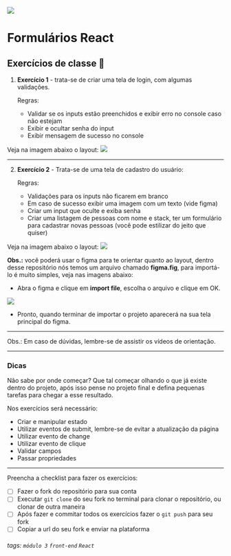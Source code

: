 ![](https://i.imgur.com/xG74tOh.png)

# Formulários React

## Exercícios de classe 🏫

1. **Exercício 1** - trata-se de criar uma tela de login, com algumas validações.

    Regras:
    - Validar se os inputs estão preenchidos e exibir erro no console caso não estejam
    - Exibir e ocultar senha do input
    - Exibir mensagem de sucesso no console

Veja na imagem abaixo o layout:
![](https://i.imgur.com/aZbkex3.png)


---

2. **Exercício 2** - Trata-se de uma tela de cadastro do usuário:
    
    Regras:
    - Validações para os inputs não ficarem em branco
    - Em caso de sucesso exibir uma imagem com um texto (vide figma)
    - Criar um input que oculte e exiba senha
    - Criar uma listagem de pessoas com nome e stack, ter um formulário para cadastrar novas pessoas (você pode estilizar do jeito que quiser)
    
Veja na imagem abaixo o layout: 
![](https://i.imgur.com/orTk40H.png)


**Obs.:** você poderá usar o figma para te orientar quanto ao layout, dentro desse repositório nós temos um arquivo chamado **figma.fig**, para importá-lo é muito simples, veja nas imagens abaixo:

- Abra o figma e clique em **import file**, escolha o arquivo e clique em OK.


![](https://i.imgur.com/5jKmg1r.jpg)

- Pronto, quando terminar de importar o projeto aparecerá na sua tela principal do figma.



---

Obs.: Em caso de dúvidas, lembre-se de assistir os vídeos de orientação.

---
### Dicas
Não sabe por onde começar? Que tal começar olhando o que já existe dentro do projeto, após isso pense no projeto final e defina pequenas tarefas para chegar a esse resultado.

Nos exercícios será necessário:

- Criar e manipular estado
- Utilizar eventos de submit, lembre-se de evitar a atualização da página
- Utilizar evento de change
- Utilizar evento de clique 
- Validar campos
- Passar propriedades



---
Preencha a checklist para fazer os exercícios:

-   [ ] Fazer o fork do repositório para sua conta
-   [ ] Executar `git clone` do seu fork no terminal para clonar o repositório, ou clonar de outra maneira
-   [ ] Após fazer e commitar todos os exercícios fazer o `git push` para seu fork
-   [ ] Copiar a url do seu fork e enviar na plataforma

###### tags: `módulo 3` `front-end` `React`

